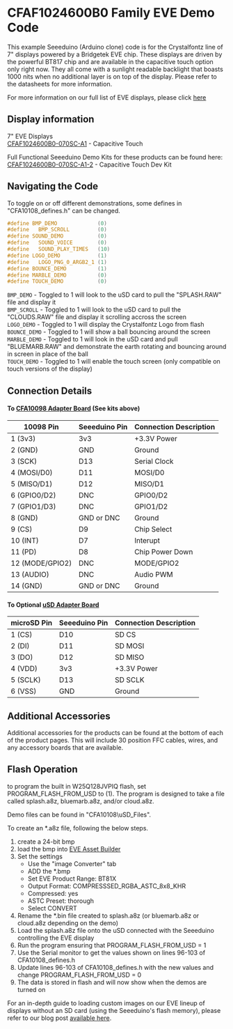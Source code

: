 # CFAF1024600B0 Family EVE Demo Code

This example Seeeduino (Arduino clone) code is for the Crystalfontz line of 7" displays powered by a Bridgetek EVE chip. These displays are driven by the powerful BT817 chip and are available in the capacitive touch option only right now. They all come with a sunlight readable backlight that boasts 1000 nits when no additional layer is on top of the display. Please refer to the datasheets for more information.

For more information on our full list of EVE displays, please click [here](https://www.crystalfontz.com/products/eve-accelerated-tft-displays.php)

## Display information
7" EVE Displays\
[CFAF1024600B0-070SC-A1](https://www.crystalfontz.com/product/CFAF1024600B0-070SC-A1) - Capacitive Touch

 
Full Functional Seeeduino Demo Kits for these products can be found here:  
[CFAF1024600B0-070SC-A1-2](https://www.crystalfontz.com/product/CFAF1024600B0-070SC-A1-2) - Capacitive Touch Dev Kit
## Navigating the Code

To toggle on or off different demonstrations, some defines in "CFA10108_defines.h" can be changed.

```c++
#define BMP_DEMO             (0)  
#define   BMP_SCROLL         (0)  
#define SOUND_DEMO           (0)  
#define   SOUND_VOICE        (0)  
#define   SOUND_PLAY_TIMES   (10)
#define LOGO_DEMO            (1)  
#define   LOGO_PNG_0_ARGB2_1 (1)  
#define BOUNCE_DEMO          (1)  
#define MARBLE_DEMO          (0)  
#define TOUCH_DEMO           (0)
```

`BMP_DEMO` - Toggled to 1 will look to the uSD card to pull the "SPLASH.RAW" file and display it \
`BMP_SCROLL` - Toggled to 1 will look to the uSD card to pull the "CLOUDS.RAW" file and display it scrolling accross the screen\
`LOGO_DEMO` - Toggled to 1 will display the Crystalfontz Logo from flash\
`BOUNCE_DEMO` - Toggled to 1 will show a ball bouncing around the screen\
`MARBLE_DEMO` - Toggled to 1 will look in the uSD card and pull "BLUEMARB.RAW" and demonstrate the earth rotating and bouncing around in screen in place of the ball\
`TOUCH_DEMO` - Toggled to 1 will enable the touch screen (only compatible on touch versions of the display)


## Connection Details
#### To [CFA10098 Adapter Board](https://www.crystalfontz.com/product/cfa10098) (See kits above)
| 10098 Pin         | Seeeduino Pin| Connection Description |
|-------------------|--------------|------------------------|
| 1  (3v3)          | 3v3          | +3.3V Power            |
| 2  (GND)          | GND          | Ground                 |
| 3  (SCK)          | D13          | Serial Clock           |
| 4  (MOSI/D0)      | D11          | MOSI/D0                |
| 5  (MISO/D1)      | D12          | MISO/D1                |
| 6  (GPIO0/D2)     | DNC          | GPIO0/D2               |
| 7  (GPIO1/D3)     | DNC          | GPIO1/D2               |
| 8  (GND)          | GND or DNC   | Ground                 |
| 9  (CS)           | D9           | Chip Select            |
| 10 (INT)          | D7           | Interupt               |
| 11 (PD)           | D8           | Chip Power Down        |
| 12 (MODE/GPIO2)   | DNC          | MODE/GPIO2             |
| 13 (AUDIO)        | DNC          | Audio PWM              |
| 14 (GND)          | GND or DNC   | Ground                 |


#### To Optional [uSD Adapter Board](https://www.crystalfontz.com/product/cfa10112) 
| microSD Pin | Seeeduino Pin| Connection Description |
|-------------|--------------|------------------------|
| 1 (CS)      | D10          | SD CS                  |
| 2 (DI)      | D11          | SD MOSI                |
| 3 (DO)      | D12          | SD MISO                |
| 4 (VDD)     | 3v3          | +3.3V Power            |
| 5 (SCLK)    | D13          | SD SCLK                |
| 6 (VSS)     | GND          | Ground                 |

## Additional Accessories
Additional accessories for the products can be found at the bottom of each of the product pages. This will include 30 position FFC cables, wires, and any accessory boards that are available.

## Flash Operation
to program the built in W25Q128JVPIQ flash, set PROGRAM_FLASH_FROM_USD to (1). The program is designed to take a file called splash.a8z, bluemarb.a8z, and/or cloud.a8z.

Demo files can be found in "CFA10108\uSD_Files". 

To create an *.a8z file, following the below steps.
1. create a 24-bit bmp
2. load the bmp into [EVE Asset Builder](https://brtchip.com/toolchains/)
3. Set the settings
    * Use the "image Converter" tab
    * ADD the *.bmp
    * Set EVE Product Range: BT81X
    * Output Format: COMPRESSSED_RGBA_ASTC_8x8_KHR
    * Compressed: yes
    * ASTC Preset: thorough
    * Select CONVERT
4. Rename the *.bin file created to splash.a8z (or bluemarb.a8z or cloud.a8z depending on the demo)
5. Load the splash.a8z file onto the uSD connected with the Seeeduino controlling the EVE display
6. Run the program ensuring that PROGRAM_FLASH_FROM_USD = 1
7. Use the Serial monitor to get the values shown on lines 96-103 of CFA10108_defines.h
8. Update lines 96-103 of CFA10108_defines.h with the new values and change PROGRAM_FLASH_FROM_USD = 0
9. The data is stored in flash and will now show when the demos are turned on

For an in-depth guide to loading custom images on our EVE lineup of displays without an SD card (using the Seeeduino's flash memory), please refer to our blog post [available here](https://www.crystalfontz.com/blog/custom-images-on-eve-displays/).
